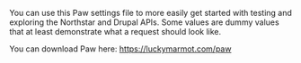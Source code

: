 You can use this Paw settings file to more easily get started with testing and exploring the Northstar and Drupal APIs. Some values are dummy values that at least demonstrate what a request should look like.

You can download Paw here: https://luckymarmot.com/paw
